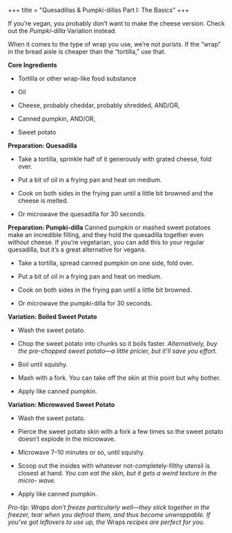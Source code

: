 +++
title = "Quesadillas & Pumpki-dillas Part I: The Basics"
+++

If you’re vegan, you probably don’t want to make the cheese version. Check
out the _Pumpki-dilla_ Variation instead.

When it comes to the type of wrap you use, we’re not purists. If the “wrap”
in the bread aisle is cheaper than the “tortilla,” use that.

**Core Ingredients**

- Tortilla or other wrap-like food substance

- Oil

- Cheese, probably cheddar, probably shredded, AND/OR,

- Canned pumpkin, AND/OR,

- Sweet potato

**Preparation: Quesadilla**

- Take a tortilla, sprinkle half of it generously with grated cheese, fold
  over.

- Put a bit of oil in a frying pan and heat on medium.

- Cook on both sides in the frying pan until a little bit browned and the
  cheese is melted.

- Or microwave the quesadilla for 30 seconds.

**Preparation: Pumpki-dilla**
Canned pumpkin or mashed sweet potatoes make an incredible filling, and
they hold the quesadilla together even without cheese. If you’re vegetarian,
you can add this to your regular quesadilla, but it’s a great alternative for
vegans.

- Take a tortilla, spread canned pumpkin on one side, fold over.

- Put a bit of oil in a frying pan and heat on medium.

- Cook on both sides in the frying pan until a little bit browned.

- Or microwave the pumpki-dilla for 30 seconds.

**Variation: Boiled Sweet Potato**

- Wash the sweet potato.

- Chop the sweet potato into chunks so it boils faster. _Alternatively, buy the
  pre-chopped sweet potato—a little pricier, but it’ll save you effort._

- Boil until squishy.

- Mash with a fork. You can take off the skin at this point but why bother.

- Apply like canned pumpkin.

**Variation: Microwaved Sweet Potato**

- Wash the sweet potato.

- Pierce the sweet potato skin with a fork a few times so the sweet potato
  doesn’t explode in the microwave.

- Microwave 7–10 minutes or so, until squishy.

- Scoop out the insides with whatever not-completely-filthy utensil is
  closest at hand. _You can eat the skin, but it gets a weird texture in the micro-
  wave._

- Apply like canned pumpkin.

_Pro-tip: Wraps don’t freeze particularly well—they stick together in the freezer, tear
when you defrost them, and thus become unwrappable. If you’ve got leftovers to use
up, the_ Wraps _recipes are perfect for you._
